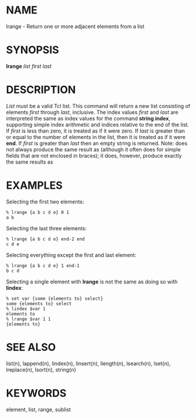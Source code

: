 # NAME

lrange - Return one or more adjacent elements from a list

# SYNOPSIS

**lrange** *list first last*

# DESCRIPTION

*List* must be a valid Tcl list. This command will return a new list
consisting of elements *first* through *last*, inclusive. The index
values *first* and *last* are interpreted the same as index values for
the command **string index**, supporting simple index arithmetic and
indices relative to the end of the list. If *first* is less than zero,
it is treated as if it were zero. If *last* is greater than or equal to
the number of elements in the list, then it is treated as if it were
**end**. If *first* is greater than *last* then an empty string is
returned. Note: does not always produce the same result as (although it
often does for simple fields that are not enclosed in braces); it does,
however, produce exactly the same results as

# EXAMPLES

Selecting the first two elements:

    % lrange {a b c d e} 0 1
    a b

Selecting the last three elements:

    % lrange {a b c d e} end-2 end
    c d e

Selecting everything except the first and last element:

    % lrange {a b c d e} 1 end-1
    b c d

Selecting a single element with **lrange** is not the same as doing so
with **lindex**:

    % set var {some {elements to} select}
    some {elements to} select
    % lindex $var 1
    elements to
    % lrange $var 1 1
    {elements to}

# SEE ALSO

list(n), lappend(n), lindex(n), linsert(n), llength(n), lsearch(n),
lset(n), lreplace(n), lsort(n), string(n)

# KEYWORDS

element, list, range, sublist
